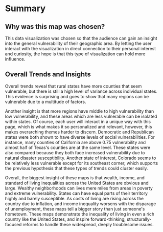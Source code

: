 # Summary

## Why was this map was chosen?
This data visualization was chosen so that the audience can gain an insight into the general vulnerability of their geographic area. By letting the user interact with the visualization in direct connection to their personal interest and curiosity, the hope is that this type of visualization can hold more influence.

## Overall Trends and Insights
Overall trends reveal that rural states have more counties that seem vulnerable, but there is still a high level of variance across individual states. This evidence is surprising and goes to show that many regions can be vulnerable due to a multitude of factors. <br/>

Another insight is that more regions have middle to high vulnerability than low vulnerability, and these areas which are less vulnerable can be isolated within states. Of course, each user will interact in a unique way with this page, which is what makes it so personalized and relevant, however, this makes overarching themes harder to discern. Democratic and Republican states were both shown to have diverse levels of social vulnerabilities. For instance, many counties of California are above 0.75 vulnerability and almost half of Texas's counties are at the same level. These states were also compared because they both face increased vulnerability due to natural disaster susceptibility. Another state of interest, Colorado seems to be relatively less vulnerable except for its southeast corner, which supports the previous hypothesis that these types of trends could cluster easily.  <br/>

Overall, the biggest insight of these maps is that wealth, income, and standard of living inequalities across the United States are obvious and large. Wealthy neighborhoods can lives mere miles from areas in poverty and extreme vulnerability. States can have equal parts of their territory highly and barely susceptible. As costs of living are rising across the country due to inflation, and income inequality worsens with the disparage of unemployment, these maps tell a bigger story than just someone's hometown. These maps demonstrate the inequality of living in even a rich country like the United States, and inspire forward-thinking, structurally-focused reforms to handle these widespread, deeply troublesome issues.
